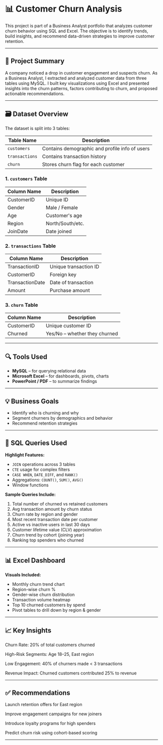 # 📊 Customer Churn Analysis

This project is part of a Business Analyst portfolio that analyzes customer churn behavior using SQL and Excel. The objective is to identify trends, build insights, and recommend data-driven strategies to improve customer retention.

---

## 🧠 Project Summary

A company noticed a drop in customer engagement and suspects churn. As a Business Analyst, I extracted and analyzed customer data from three tables using MySQL. I built key visualizations using Excel and presented insights into the churn patterns, factors contributing to churn, and proposed actionable recommendations.

---

## 🗃️ Dataset Overview

The dataset is split into 3 tables:

| Table Name    | Description                                      |
|---------------|--------------------------------------------------|
| `customers`   | Contains demographic and profile info of users   |
| `transactions`| Contains transaction history                     |
| `churn`       | Stores churn flag for each customer              |

### 1. `customers` Table

| Column Name | Description       |
|-------------|-------------------|
| CustomerID  | Unique ID         |
| Gender      | Male / Female     |
| Age         | Customer's age    |
| Region      | North/South/etc.  |
| JoinDate    | Date joined       |

### 2. `transactions` Table

| Column Name      | Description             |
|------------------|-------------------------|
| TransactionID    | Unique transaction ID   |
| CustomerID       | Foreign key             |
| TransactionDate  | Date of transaction     |
| Amount           | Purchase amount         |

### 3. `churn` Table

| Column Name | Description                    |
|-------------|--------------------------------|
| CustomerID  | Unique customer ID             |
| Churned     | Yes/No – whether they churned  |

---

## 🔍 Tools Used

- **MySQL** – for querying relational data  
- **Microsoft Excel** – for dashboards, pivots, charts  
- **PowerPoint / PDF** – to summarize findings  

---

## 💡 Business Goals

- Identify who is churning and why  
- Segment churners by demographics and behavior  
- Recommend retention strategies  

---

## 🧮 SQL Queries Used

**Highlight Features:**
- `JOIN` operations across 3 tables  
- `CTE` usage for complex filters  
- `CASE WHEN`, `DATE_DIFF`, and `RANK()`  
- Aggregations: `COUNT()`, `SUM()`, `AVG()`  
- Window functions  

**Sample Queries Include:**
1. Total number of churned vs retained customers  
2. Avg transaction amount by churn status  
3. Churn rate by region and gender  
4. Most recent transaction date per customer  
5. Active vs inactive users in last 30 days  
6. Customer lifetime value (CLV) approximation  
7. Churn trend by cohort (joining year)  
8. Ranking top spenders who churned  

---

## 📊 Excel Dashboard

**Visuals Included:**
- Monthly churn trend chart  
- Region-wise churn %  
- Gender-wise churn distribution  
- Transaction volume heatmap  
- Top 10 churned customers by spend  
- Pivot tables to drill down by region & gender  

---

##  📈 Key Insights
Churn Rate: 20% of total customers churned

High-Risk Segments: Age 18–25, East region

Low Engagement: 40% of churners made < 3 transactions

Revenue Impact: Churned customers contributed 25% to revenue

---
## ✅ Recommendations
Launch retention offers for East region

Improve engagement campaigns for new joiners

Introduce loyalty programs for high spenders

Predict churn risk using cohort-based scoring

---
